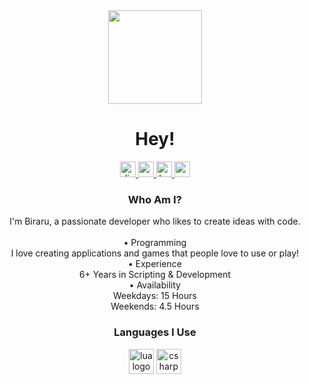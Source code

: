 <div align="center">
  <img height="150" src="https://raw.githubusercontent.com/BiraruX/BiraruX/main/icon.png"/>

  <h1>Hey!</h1>

  <div>
    <a href="https://discord.com/users/914029241782398976" target="_blank">
      <img src="https://img.shields.io/static/v1?message=Discord&logo=discord&label=&color=7289DA&logoColor=white&labelColor=&style=for-the-badge" height="25" alt="discord logo"  />
    </a>
    <a href="https://www.youtube.com/@BiraruX" target="_blank">
      <img src="https://img.shields.io/static/v1?message=Youtube&logo=youtube&label=&color=FF0000&logoColor=white&labelColor=&style=for-the-badge" height="25" alt="youtube logo"  />
    </a>
    <a href="https://ko-fi.com/biraru" target="_blank">
      <img src="https://img.shields.io/static/v1?message=Ko-fi&logo=ko-fi&label=&color=F16061&logoColor=white&labelColor=&style=for-the-badge" height="25" alt="ko-fi logo"  />
    </a>
    <a href="https://www.patreon.com/Biraru" target="_blank">
      <img src="https://img.shields.io/static/v1?message=Patreon&logo=patreon&label=&color=F96854&logoColor=white&labelColor=&style=for-the-badge" height="25" alt="patreon logo"  />
    </a>
  </div>

  <h3>Who Am I?</h3>

  <p>I'm Biraru, a passionate developer who likes to create ideas with code.<br><br>&bull; Programming<br>I love creating applications and games that people love to use or play!<br>&bull; Experience<br>6+ Years in Scripting & Development<br>&bull; Availability<br>Weekdays: 15 Hours<br>Weekends: 4.5 Hours</p>
  
  <h3>Languages I Use</h3>

  <img src="https://cdn.jsdelivr.net/gh/devicons/devicon/icons/lua/lua-original.svg" height="40" alt="lua logo"  />
  <img src="https://cdn.jsdelivr.net/gh/devicons/devicon/icons/csharp/csharp-original.svg" height="40" alt="csharp logo"  />
</div>
